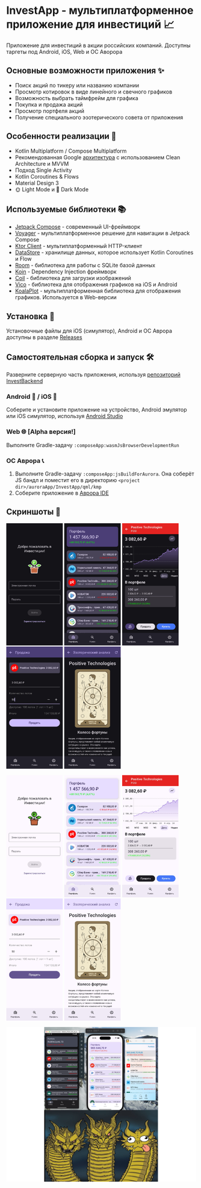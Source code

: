 # InvestApp - мультиплатформенное приложение для инвестиций 📈
Приложение для инвестиций в акции российских компаний. Доступны таргеты под Android, iOS, Web и ОС Аворора

## Основные возможности приложения ✨
- Поиск акций по тикеру или названию компании
- Просмотр котировок в виде линейного и свечного графиков
- Возможность выбрать таймфрейм для графика
- Покупка и продажа акций
- Просмотр портфеля акций
- Получение специального эзотерического совета от приложения

## Особенности реализации 🚀
- Kotlin Multiplatform / Compose Multiplatform
- Рекомендованная Google [архитектура](https://developer.android.com/jetpack/docs/guide#recommended-app-arch) с использованием Clean Architecture и MVVM
- Подход Single Activity
- Kotlin Coroutines & Flows
- Material Design 3
- 🌞 Light Mode и 🌚 Dark Mode

## Используемые библиотеки 📚
- [Jetpack Compose](https://developer.android.com/jetpack/compose) - современный UI-фреймворк
- [Voyager](https://github.com/adrielcafe/voyager) - мультиплатформенное решение для навигации в Jetpack Compose
- [Ktor Client](https://ktor.io/docs/client-create-and-configure.html) - мультиплатформенный HTTP-клиент
- [DataStore](https://developer.android.com/topic/libraries/architecture/datastore) - хранилище данных, которое использует Kotlin Coroutines и Flow
- [Room](https://developer.android.com/jetpack/androidx/releases/room) - библиотека для работы с SQLite базой данных
- [Koin](https://insert-koin.io/) - Dependency Injection фреймворк
- [Coil](https://coil-kt.github.io/coil/compose/) - библиотека для загрузки изображений
- [Vico](https://github.com/patrykandpatrick/vico) - библиотека для отображения графиков на iOS и Android
- [KoalaPlot](https://github.com/KoalaPlot/koalaplot-core) - мультиплатформенная библиотека для отображения графиков. Используется в Web-версии

## Установка 📲
Установочные файлы для iOS (симулятор), Android и ОС Аврора доступны в разделе [Releases](https://github.com/alex0d/InvestApp/releases/latest)

## Самостоятельная сборка и запуск 🛠
Разверните серверную часть приложения, используя [репозиторий InvestBackend](https://github.com/alex0d/InvestBackend)
### Android 🤖 / iOS 🍏
Соберите и установите приложение на устройство, Android эмулятор или iOS симулятор, используя [Android Studio](https://developer.android.com/studio)
### Web 🌐 \[Alpha версия!]
Выполните Gradle-задачу `:composeApp:wasmJsBrowserDevelopmentRun`
### ОС Аврора 📞
1. Выполните Gradle-задачу `:composeApp:jsBuildForAurora`. Она соберёт JS бандл и поместит его в директорию `<project dir>/auroraApp/InvestApp/qml/kmp`
2. Соберите приложение в [Аврора IDE](https://developer.auroraos.ru/doc/5.1.1/sdk/app_development/start?ysclid=m9kcppvjbn388919785)

## Скриншоты 📸
<p float="left">
    <img src="/media/auth_night.jpg" width="150" />
    <img src="/media/portfolio_night.jpg" width="150" /> 
    <img src="/media/details_night.jpg" width="150" />
    <img src="/media/sell_night.jpg" width="150" />
    <img src="/media/tarot_night.jpg" width="150" />
</p>
<p float="left">
    <img src="/media/auth_day.jpg" width="150" />
    <img src="/media/portfolio_day.jpg" width="150" /> 
    <img src="/media/details_day.jpg" width="150" />
    <img src="/media/sell_day.jpg" width="150" />
    <img src="/media/tarot_day.jpg" width="150" />
</p>
<p>
    <img src="/media/multiplatform_yeah.png" />
</p>
